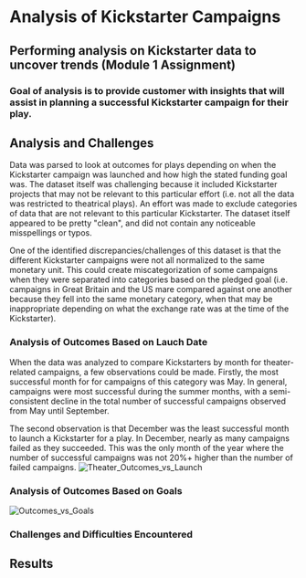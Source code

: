 # Analysis of Kickstarter Campaigns
## Performing analysis on Kickstarter data to uncover trends (Module 1 Assignment)
### Goal of analysis is to provide customer with insights that will assist in planning a successful Kickstarter campaign for their play.

## Analysis and Challenges
Data was parsed to look at outcomes for plays depending on when the Kickstarter campaign was launched and how high the stated funding goal was.  The dataset itself was challenging because it included Kickstarter projects that may not be relevant to this particular effort (i.e. not all the data was restricted to theatrical plays).  An effort was made to exclude categories of data that are not relevant to this particular Kickstarter.  The dataset itself appeared to be pretty "clean", and did not contain any noticeable misspellings or typos.  

One of the identified discrepancies/challenges of this dataset is that the different Kickstarter campaigns were not all normalized to the same monetary unit.  This could create miscategorization of some campaigns when they were separated into categories based on the pledged goal (i.e. campaigns in Great Britain and the US mare compared against one another because they fell into the same monetary category, when that may be inappropriate depending on what the exchange rate was at the time of the Kickstarter).

### Analysis of Outcomes Based on Lauch Date
When the data was analyzed to compare Kickstarters by month for theater-related campaigns, a few observations could be made.  Firstly, the most successful month for for campaigns of this category was May.  In general, campaigns were most successful during the summer months, with a semi-consistent decline in the total number of successful campaigns observed from May until September.  

The second observation is that December was the least successful month to launch a Kickstarter for a play.  In December, nearly as many campaigns failed as they succeeded.  This was the only month of the year where the number of successful campaigns was not 20%+ higher than the number of failed campaigns.
![Theater_Outcomes_vs_Launch](https://user-images.githubusercontent.com/104801614/169138603-78837847-af34-4eda-9310-d119f5ed83dc.png)

### Analysis of Outcomes Based on Goals

![Outcomes_vs_Goals](https://user-images.githubusercontent.com/104801614/169138534-33a0963f-a368-417d-9ef4-73d903f134f0.png)


### Challenges and Difficulties Encountered

## Results
